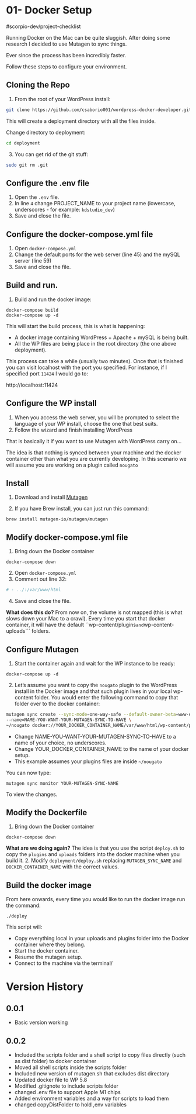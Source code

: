 # 01- Docker Setup
#scorpio-dev/project-checklist

Running Docker on the Mac can be quite sluggish. After doing some research I decided to use Mutagen to sync things.

Ever since the process has been incredibly faster.

Follow these steps to configure your environment.

## Cloning the Repo

1. From the root of your WordPress install:

``` bash
git clone https://github.com/csaborio001/wordpress-docker-developer.git deployment
```

This will create a deployment directory with all the files inside. 

Change directory to deployment:

``` bash
cd deployment
```

3. You can get rid of the git stuff:

``` bash
sudo git rm .git
```

## Configure the .env file
1. Open the ``.env`` file.
2. In line ``4`` change PROJECT_NAME to your project name (lowercase, underscores - for example: ``kdstudio_dev``)
3. Save and close  the file.

## Configure the docker-compose.yml file

1. Open ``docker-compose.yml``
2. Change the default ports for the web server (line 45) and the mySQL server (line 59)
3. Save and close the file.

## Build and run.
1. Build and run the docker image:
```
docker-compose build
docker-compose up -d 
```

This will start the build process, this is what is happening:

* A docker image containing WordPress + Apache + mySQL is being built.
* All the WP files are being place in the root directory (the one above deployment).

This process can take a while (usually two minutes). Once that is finished you can visit localhost with the port you specified. For instance, if I specified port ``11424`` I would go to:

http://localhost:11424

## Configure the WP install
1. When you access the web server, you will be prompted to select the language of your WP install, choose the one that best suits.
2. Follow the wizard and finish installing WordPress

That is basically it if you want to use Mutagen with WordPress carry on…

The idea is that nothing is synced between your machine and the docker container other than what you are currently developing. In this scenario we will assume you are working on a plugin called ``nougato``

## Install
1. Download and install [Mutagen](https://mutagen.io)

2. If you have Brew install, you can just run this command:

```
brew install mutagen-io/mutagen/mutagen
```


## Modify docker-compose.yml file

1. Bring down the Docker container

```
docker-compose down
```

2. Open ``docker-compose.yml``
3. Comment out line 32:
``` bash
# - ../:/var/www/html 
```

4. Save and close the file.

**What does this do?** From now on, the volume is not mapped (this is what slows down your Mac to a crawl). Every time you start that docker container, it will have the default ``wp-content/plugins``` and ```wp-content-uploads``` folders.

## Configure Mutagen
1. Start the container again and wait for the WP instance to be ready:
```
docker-compose up -d 
```

2. Let’s assume you want to copy the ``nougato`` plugin to the WordPress install in the Docker image and that such plugin lives in your local wp-content folder. You would enter the following command to copy that folder over to the docker container:

``` bash
mutagen sync create --sync-mode=one-way-safe --default-owner-beta=www-data --default-group-beta=www-data \
--name=NAME-YOU-WANT-YOUR-MUTAGEN-SYNC-TO-HAVE \
~/nougato docker://YOUR_DOCKER_CONTAINER_NAME/var/www/html/wp-content/plugins
```

* Change NAME-YOU-WANT-YOUR-MUTAGEN-SYNC-TO-HAVE to a name of your choice, no underscores.
* Change YOUR_DOCKER_CONTAINER_NAME to the name of your docker setup.
* This example assumes your plugins files are inside ``~/nougato``

You can now type:

```
mutagen sync monitor YOUR-MUTAGEN-SYNC-NAME
```

To view the changes.

## Modify the Dockerfile
1. Bring down the Docker container

```
docker-compose down
```

**What are we doing again?** The idea is that you use the script ``deploy.sh``  to  copy the ``plugins`` and ``uploads`` folders into the docker machine when you build it.
2. Modify ``deployment/deploy.sh`` replacing ``MUTAGEN_SYNC_NAME``  and ``DOCKER_CONTAINER_NAME`` with the correct values.

## Build the docker image
From here onwards, every time you would like to run the docker image run the command:

```
./deploy
```

This script will:

* Copy everything local in your uploads and plugins folder into the Docker container where they belong.
* Start the docker container.
* Resume the mutagen setup.
* Connect to the machine via the terminal/

# Version History

## 0.0.1 

* Basic version working

## 0.0.2

* Included the scripts folder and a shell script to copy files directly (such as dist folder) to docker container
* Moved all shell scripts inside the scripts folder
* Included new version of mutagen.sh that excludes dist directory
* Updated docker file to WP 5.8
* Modified .gitignote to include scripts folder
* changed .env file to support Apple M1 chips
* Added environment variables and a way for scripts to load them 
* changed copyDistFolder to hold ,env variables
